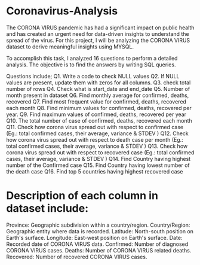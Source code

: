 # Coronavirus-Analysis
The CORONA VIRUS pandemic has had a significant impact on public health and has created an urgent need for data-driven insights to understand the spread of the virus. For this project, I will be analyzing the  CORONA VIRUS dataset to derive meaningful insights using MYSQL.

To accomplish this task, I analyzed 16 questions to perform a detailed analysis. The objective is to find the answers by writing SQL queries.

Questions include;
Q1. Write a code to check NULL values
Q2. If NULL values are present, update them with zeros for all columns.
Q3. check total number of rows
Q4. Check what is start_date and end_date
Q5. Number of month present in dataset
Q6. Find monthly average for confirmed, deaths, recovered
Q7. Find most frequent value for confirmed, deaths, recovered each month
Q8. Find minimum values for confirmed, deaths, recovered per year.
Q9. Find maximum values of confirmed, deaths, recovered per year
Q10. The total number of case of confirmed, deaths, recovered each month
 Q11. Check how corona virus spread out with respect to confirmed case
(Eg.: total confirmed cases, their average, variance & STDEV )
Q12. Check how corona virus spread out with respect to death case per month
(Eg.: total confirmed cases, their average, variance & STDEV )
Q13. Check how corona virus spread out with respect to recovered case
(Eg.: total confirmed cases, their average, variance & STDEV )
Q14. Find Country having highest number of the Confirmed case
Q15. Find Country having lowest number of the death case
Q16. Find top 5 countries having highest recovered case


# Description of each column in dataset include:
Province: Geographic subdivision within a country/region.
Country/Region: Geographic entity where data is recorded.
Latitude: North-south position on Earth's surface.
Longitude: East-west position on Earth's surface.
Date: Recorded date of CORONA VIRUS data.
Confirmed: Number of diagnosed CORONA VIRUS cases.
Deaths: Number of CORONA VIRUS related deaths.
Recovered: Number of recovered CORONA VIRUS cases.
